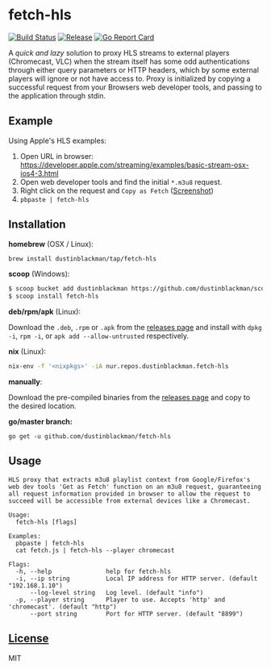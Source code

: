 # fetch-hls

[![Build Status](https://img.shields.io/github/workflow/status/dustinblackman/fetch-hls/Test?branch=master)](https://github.com/dustinblackman/fetch-hls/actions)
[![Release](https://img.shields.io/github/v/release/dustinblackman/fetch-hls)](https://github.com/dustinblackman/fetch-hls/releases)
[![Go Report Card](http://goreportcard.com/badge/dustinblackman/fetch-hls)](http://goreportcard.com/report/dustinblackman/fetch-hls)

A *quick and lazy* solution to proxy HLS streams to external players (Chromecast, VLC) when the stream itself has some odd authentications through either query parameters or HTTP headers, which by some external players will ignore or not have access to. Proxy is initialized by copying a successful request from your Browsers web developer tools, and passing to the application through stdin.

## Example

Using Apple's HLS examples:

1. Open URL in browser: https://developer.apple.com/streaming/examples/basic-stream-osx-ios4-3.html
2. Open web developer tools and find the initial `*.m3u8` request.
3. Right click on the request and `Copy as Fetch` ([Screenshot](https://i.imgur.com/FYl2Ovx.png))
4. `pbpaste | fetch-hls`

## Installation


**homebrew** (OSX / Linux):

```sh
brew install dustinblackman/tap/fetch-hls
```

**scoop** (Windows):

```sh
$ scoop bucket add dustinblackman https://github.com/dustinblackman/scoop-bucket.git
$ scoop install fetch-hls
```

**deb/rpm/apk** (Linux):

Download the `.deb`, `.rpm` or `.apk` from the [releases page](https://github.com/dustinblackman/fetch-hls/releases) and
install with `dpkg -i`, `rpm -i`, or `apk add --allow-untrusted` respectively.

**nix** (Linux):

```sh
nix-env -f '<nixpkgs>' -iA nur.repos.dustinblackman.fetch-hls
```

**manually**:

Download the pre-compiled binaries from the [releases page](https://github.com/dustinblackman/fetch-hls/releases) and
copy to the desired location.

**go/master branch:**

```
go get -u github.com/dustinblackman/fetch-hls
```

## Usage

```
HLS proxy that extracts m3u8 playlist context from Google/Firefox's web dev tools 'Get as Fetch' function on an m3u8 request, guaranteeing all request information provided in browser to allow the request to succeed will be accessible from external devices like a Chromecast.

Usage:
  fetch-hls [flags]

Examples:
  pbpaste | fetch-hls
  cat fetch.js | fetch-hls --player chromecast

Flags:
  -h, --help               help for fetch-hls
  -i, --ip string          Local IP address for HTTP server. (default "192.168.1.10")
      --log-level string   Log level. (default "info")
  -p, --player string      Player to use. Accepts 'http' and 'chromecast'. (default "http")
      --port string        Port for HTTP server. (default "8899")
```

## [License](./LICENSE)

MIT

